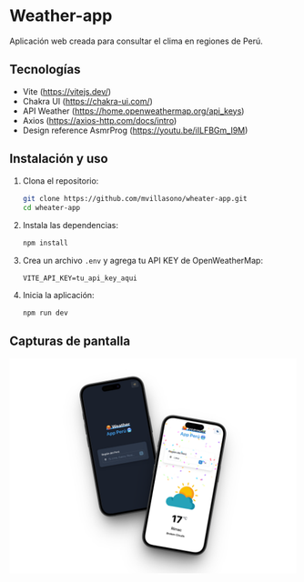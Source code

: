 # Weather-app

Aplicación web creada para consultar el clima en regiones de Perú.

## Tecnologías

- Vite (https://vitejs.dev/)
- Chakra UI (https://chakra-ui.com/)
- API Weather (https://home.openweathermap.org/api_keys)
- Axios (https://axios-http.com/docs/intro)
- Design reference AsmrProg (https://youtu.be/iILFBGm_I9M)

## Instalación y uso

1. Clona el repositorio:
   ```bash
   git clone https://github.com/mvillasono/wheater-app.git
   cd wheater-app
   ```
2. Instala las dependencias:
   ```bash
   npm install
   ```
3. Crea un archivo `.env` y agrega tu API KEY de OpenWeatherMap:
   ```env
   VITE_API_KEY=tu_api_key_aqui
   ```
4. Inicia la aplicación:
   ```bash
   npm run dev
   ```

## Capturas de pantalla

<p align="center">
   <img src="shot.png" alt="Weather App Perú mobile" width="600" />
</p>
